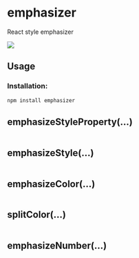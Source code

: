 # emphasizer

React style emphasizer

<a href="https://www.npmjs.com/package/emphasizer">
    <img src="https://nodei.co/npm/emphasizer.png?mini=true">
</a>

## Usage

### Installation:

```jsx
npm install emphasizer
```

## emphasizeStyleProperty(...)

```jsx
```

## emphasizeStyle(...)

```jsx
```

## emphasizeColor(...)

```jsx
```

## splitColor(...)

```jsx
```

## emphasizeNumber(...)

```jsx
```
